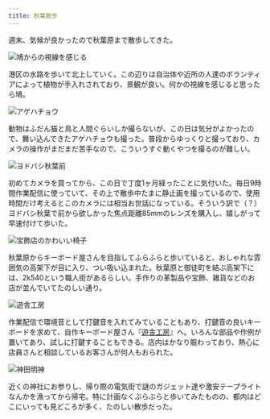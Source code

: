 ```yaml
---
title: 秋葉散歩
---
```

週末、気候が良かったので秋葉原まで散歩してきた。

![](https://lh6.googleusercontent.com/Qm-3aDsS75N8P9lN4BeYFF3Z7FevyuEm8r0QpoIBJ84YRLxtXCoEd7guvgqckHPOqzAktIuFek_8yCXvDNgHNKrRf8kVyrMJLdJ6TOFwXrSrfUVWCVx7-R5N8kpycPMHDtXjZXYGwq7raNuVICE "鳩からの視線を感じる")

港区の水路を歩いて北上していく。この辺りは自治体や近所の人達のボランティアによって植物が手入れされており、景観が良い。何かの視線を感じると思ったら鳩。

![](https://lh3.googleusercontent.com/LbJv31BAyr5iSy2ZgtgfnFAXCxkd2ZHsF-WOJew10ZZP4lB4tPJ359jX5jZ8_WVM07gZnaLAtQyd_wBLrwt7wivLvQMqv6MKEpnX1fhcsL7TqTfMvBM1Qbubzpkvz3cJUHqmoC3ozS6ucF-afCw "アゲハチョウ")

動物はふだん猫と鳥と人間ぐらいしか撮らないが、この日は気分がよかったので、舞い込んできたアゲハチョウも撮った。普段からゆっくりと撮っており、カメラの操作がまだまだ苦手なので、こういうすぐ動くやつを撮るのが難しい。

![](https://lh3.googleusercontent.com/1Ahb9W_bO_vWeyaai0rR7JqgCmFfugkzDatGLp8x8fJoyRU4DlHQQf3hKgfxSR7XrwanJiFMReFvCk7WX5KeEeO3T7_aiZreUGcdxi9l-QCwlFXSVRWNMX7a6E877UB6pGg7VvwGPd0T-sD0QhI "ヨドバシ秋葉前")

初めてカメラを買ってから、この日で丁度1ヶ月経ったことに気付いた。毎日9時間作業配信に使っていて、その上で散歩中たまに静止画を撮っているので、使用時間だけ考えるとこのカメラには相当お世話になっている。そういう訳で（？）ヨドバシ秋葉で前から欲しかった焦点距離85mmのレンズを購入し、嬉しがって早速付けて歩いた。

![](https://lh4.googleusercontent.com/nJfo5zG0E4csWKyG1gBeTUM01G7PjHGH1kHm-eAeEpWzU2Dl-LinBGKtUjRlIGhosbv-rHb1eoyrzOkAHeBw7OWIYmsL8DM5WR7mi7z1-tsXvTmD5Q27gCfPZpZyBuw3lzs7R3TYCtVErDgShaM "宝飾店のかわいい椅子")

秋葉原からキーボード屋さんを目指してふらふらと歩いていると、おしゃれな雰囲気の高架下が目に入り、つい吸い込まれた。秋葉原と御徒町を結ぶ高架下には、2k540という職人街があるらしい。手作りの革製品や宝飾、雑貨などのお店が並んでいてたのしい通り。

![](https://lh3.googleusercontent.com/ATnlTlFxdbLB5_MUIHluBXyrDju9i61_HCytusUM9R8hGapFkzi-Njg-ZI2k1G_u63BeLKqIlGNeVdPCyu7u8CEGSpuyOR6q-vr6FEUuiY7vr5rxRzx5KVvddXYRAjvA0MJDGMULBKKEClyWHsc "遊舎工房")

作業配信で環境音として打鍵音を入れてみていることもあり、打鍵音の良いキーボードを求めて、自作キーボード屋さん『[遊舎工房](https://yushakobo.jp/)』へ。いろんな部品や作例が置いてあり、試しに打鍵することもできる。店内はかなり賑わっており、熱心に店員さんと相談しているお客さんが何人もおられた。

![](https://lh6.googleusercontent.com/Zy1frg2UgZa7wsfy5Y01r7LRBjmvjxIxoqBGlZFaj8MNqgiCaxDOfGAI3b4wLEHoL__NKfQ8x3PjIvB8NkqLs4heTcgt7xDgZJUITskDscw-5SemTNunw0H4tYCPtFLj52Aib81nh99kY7dmp6k "神田明神")

近くの神社にお参りし、帰り際の電気街で謎のガジェット達や激安テープライトなんかを漁ってから帰宅。特に計画なくぶらぶらと歩いてみたものの、都内はどこにいっても見どころが多く、たのしい散歩だった。
